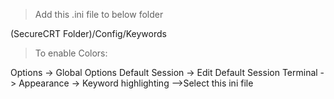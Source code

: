 > Add this .ini file to below folder

(SecureCRT Folder)/Config/Keywords

> To enable Colors:

Options -> Global Options
Default Session -> Edit Default Session
Terminal -> Appearance -> Keyword highlighting —>Select this ini file
